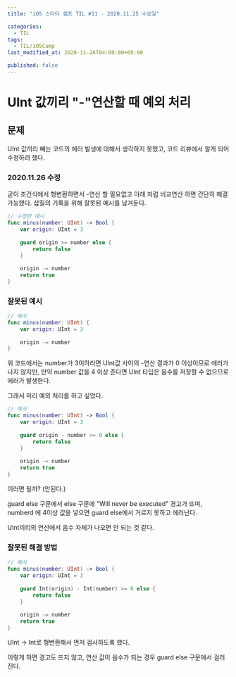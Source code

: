 ```yaml
---
title: "iOS 스타터 캠프 TIL #11 - 2020.11.25 수요일"

categories:
  - TIL
tags:
  - TIL/iOSCamp
last_modified_at: 2020-11-26T04:00:00+09:00

published: false
---
```


# UInt 값끼리 "-"연산할 때 예외 처리

## 문제

UInt 값끼리 빼는 코드의 에러 발생에 대해서 생각하지 못했고, 코드 리뷰에서 알게 되어 수정하려 했다.

### 2020.11.26 수정

굳이 조건식에서 형변환하면서 -연산 할 필요없고
아래 처럼 비교연산 하면 간단히 해결 가능했다.
삽질의 기록을 위해 잘못된 예시를 남겨둔다.

~~~swift
// 수정한 예시
func minus(number: UInt) -> Bool {
    var origin: UInt = 3
    
    guard origin >= number else {
        return false
    }
    
    origin -= number
    return true
}
~~~

### 잘못된 예시

~~~swift
// 예시
func minus(number: UInt) {
    var origin: UInt = 3
    
    origin -= number
}
~~~

위 코드에서는 number가 3이하라면 UInt값 사이의 -연산 결과가 0 이상이므로 에러가 나지 않지만, 만약 number 값을 4 이상 준다면 UInt 타입은 음수를 저장할 수 없으므로 에러가 발생한다.

그래서 미리 예외 처리를 하고 싶었다.

~~~swift
// 예시
func minus(number: UInt) -> Bool {
    var origin: UInt = 3
    
    guard origin - number >= 0 else {
        return false
    }
    
    origin -= number
    return true
}
~~~

이러면 될까? (안된다.)

guard else 구문에서 else 구문에 "Will never be executed" 경고가 뜨며, numberd 에 4이상 값을 넣으면 guard else에서 거르지 못하고 에러난다.

UInt끼리의 연산에서 음수 자체가 나오면 안 되는 것 같다.

### 잘못된 해결 방법

~~~swift
// 예시
func minus(number: UInt) -> Bool {
    var origin: UInt = 3
    
    guard Int(origin) - Int(number) >= 0 else {
        return false
    }
    
    origin -= number
    return true
}
~~~

UInt -> Int로 형변환해서 먼저 검사하도록 했다.

이렇게 하면 경고도 뜨지 않고, 연산 값이 음수가 되는 경우 guard else 구문에서 걸러진다.